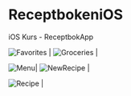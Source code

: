 # ReceptbokeniOS
iOS Kurs - ReceptbokApp


![Favorites](https://user-images.githubusercontent.com/55179291/91424835-9b64da00-e85a-11ea-9969-a2e1835866e1.png) |
![Groceries](https://user-images.githubusercontent.com/55179291/91424842-9dc73400-e85a-11ea-8b6f-d3e9d924d2ae.png) |

![Menu](https://user-images.githubusercontent.com/55179291/91424844-9dc73400-e85a-11ea-9560-f6f646c17d49.png)| 
![NewRecipe](https://user-images.githubusercontent.com/55179291/91424846-9e5fca80-e85a-11ea-80b1-07ebb3d893ed.png) |

![Recipe](https://user-images.githubusercontent.com/55179291/91424849-9ef86100-e85a-11ea-923b-e52ace63523f.png) |
